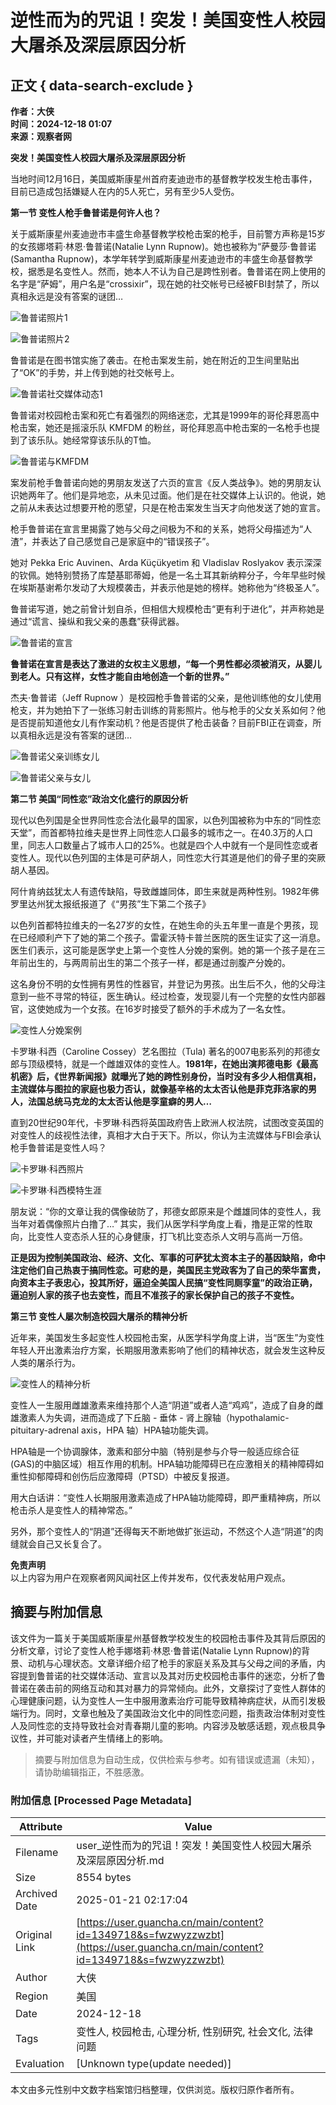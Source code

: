 # 逆性而为的咒诅！突发！美国变性人校园大屠杀及深层原因分析

## 正文 { data-search-exclude }


**作者：大侠**  
**时间：2024-12-18 01:07**  
**来源：观察者网**  

**突发！美国变性人校园大屠杀及深层原因分析**

当地时间12月16日，美国威斯康星州首府麦迪逊市的基督教学校发生枪击事件，目前已造成包括嫌疑人在内的5人死亡，另有至少5人受伤。  

**第一节 变性人枪手鲁普诺是何许人也？**  

关于威斯康星州麦迪逊市丰盛生命基督教学校枪击案的枪手，目前警方声称是15岁的女孩娜塔莉·林恩·鲁普诺(Natalie Lynn Rupnow)。她也被称为“萨曼莎·鲁普诺(Samantha Rupnow)，本学年转学到威斯康星州麦迪逊市的丰盛生命基督教学校，据悉是名变性人。然而，她本人不认为自己是跨性别者。鲁普诺在网上使用的名字是“萨姆”，用户名是“crossixir”，现在她的社交帐号已经被FBI封禁了，所以真相永远是没有答案的谜团…  

![鲁普诺照片1](https://i.guancha.cn/bbs/2024/12/18/20241218010059204.jpg?imageView2/2/w/500/format/jpg)

![鲁普诺照片2](https://i.guancha.cn/bbs/2024/12/18/20241218010146460.jpg?imageView2/2/w/500/format/jpg)

鲁普诺是在图书馆实施了袭击。在枪击案发生前，她在附近的卫生间里贴出了“OK”的手势，并上传到她的社交帐号上。  

![鲁普诺社交媒体动态1](https://i.guancha.cn/bbs/2024/12/18/20241218010155643.jpg?imageView2/2/w/500/format/jpg)

鲁普诺对校园枪击案和死亡有着强烈的网络迷恋，尤其是1999年的哥伦拜恩高中枪击案，她还是摇滚乐队 KMFDM 的粉丝，哥伦拜恩高中枪击案的一名枪手也提到了该乐队。她经常穿该乐队的T恤。  

![鲁普诺与KMFDM](https://i.guancha.cn/bbs/2024/12/18/20241218010204358.jpg?imageView2/2/w/500/format/jpg)

案发前枪手鲁普诺向她的男朋友发送了六页的宣言《反人类战争》。她的男朋友认识她两年了。他们是异地恋，从未见过面。他们是在社交媒体上认识的。他说，她之前从未表达过想要开枪的愿望，只是在枪击案发生当天才向他发送了她的宣言。

枪手鲁普诺在宣言里揭露了她与父母之间极为不和的关系，她将父母描述为“人渣”，并表达了自己感觉自己是家庭中的“错误孩子”。  

她对 Pekka Eric Auvinen、Arda Küçükyetim 和 Vladislav Roslyakov 表示深深的钦佩。她特别赞扬了库楚基耶蒂姆，他是一名土耳其新纳粹分子，今年早些时候在埃斯基谢希尔发动了大规模袭击，并表示他是她的榜样。她称他为“终极圣人”。  

鲁普诺写道，她之前曾计划自杀，但相信大规模枪击“更有利于进化”，并声称她是通过“谎言、操纵和我父亲的愚蠢”获得武器。  

![鲁普诺的宣言](https://i.guancha.cn/bbs/2024/12/18/20241218010225132.jpg?imageView2/2/w/500/format/jpg)

**鲁普诺在宣言是表达了激进的女权主义思想，“每一个男性都必须被消灭，从婴儿到老人。只有这样，女性才能自由地创造一个新的世界。”**  

杰夫·鲁普诺（Jeff Rupnow ）是校园枪手鲁普诺的父亲，是他训练他的女儿使用枪支，并为她拍下了一张练习射击训练的背影照片。他与枪手的父女关系如何？他是否提前知道他女儿有作案动机？他是否提供了枪击装备？目前FBI正在调查，所以真相永远是没有答案的谜团…  

![鲁普诺父亲训练女儿](https://i.guancha.cn/bbs/2024/12/18/20241218010347515.jpg?imageView2/2/w/500/format/jpg)

![鲁普诺父亲与女儿](https://i.guancha.cn/bbs/2024/12/18/20241218010355863.jpg?imageView2/2/w/500/format/jpg)

**第二节 美国“同性恋”政治文化盛行的原因分析**  

现代以色列国是全世界同性恋合法化最早的国家，以色列国被称为中东的“同性恋天堂”，而首都特拉维夫是世界上同性恋人口最多的城市之一。在40.3万的人口里，同志人口数量占了城市人口的25%。也就是四个人中就有一个是同性恋或者变性人。现代以色列国的主体是可萨胡人，同性恋大行其道是他们的骨子里的突厥胡人基因。

阿什肯纳兹犹太人有遗传缺陷，导致雌雄同体，即生来就是两种性别。1982年佛罗里达州犹太报纸报道了《“男孩”生下第二个孩子》  

以色列首都特拉维夫的一名27岁的女性，在她生命的头五年里一直是个男孩，现在已经顺利产下了她的第二个孩子。雷霍沃特卡普兰医院的医生证实了这一消息。医生们表示，这可能是医学史上第一个变性人分娩的案例。她的第一个孩子是在三年前出生的，与两周前出生的第二个孩子一样，都是通过剖腹产分娩的。  

这名身份不明的女性拥有男性的性器官，并登记为男孩。出生后不久，他的父母注意到一些不寻常的特征，医生确认。经过检查，发现婴儿有一个完整的女性内部器官，这使她成为一个女孩。在16岁时接受了额外的手术成为了一名女性。  

![变性人分娩案例](https://i.guancha.cn/bbs/2024/12/18/20241218010412251.jpg?imageView2/2/w/500/format/jpg)

卡罗琳·科西（Caroline Cossey）艺名图拉（Tula) 著名的007电影系列的邦德女郎与顶级模特，就是一个雌雄双体的变性人。**1981年，在她出演邦德电影《最高机密》后，《世界新闻报》就曝光了她的跨性别身份，当时没有多少人相信真相，主流媒体与图拉的家庭也极力否认，就像基辛格的太太否认他是菲克菲洛家的男人，法国总统马克龙的太太否认他是孪童癖的男人…**  

直到20世纪90年代，卡罗琳·科西将英国政府告上欧洲人权法院，试图改变英国的对变性人的歧视性法律，真相才大白于天下。所以，你认为主流媒体与FBI会承认枪手鲁普诺是变性人吗？  

![卡罗琳·科西照片](https://i.guancha.cn/bbs/2024/12/18/20241218010429182.jpg?imageView2/2/w/500/format/jpg)

![卡罗琳·科西模特生涯](https://i.guancha.cn/bbs/2024/12/18/20241218010608724.jpg?imageView2/2/w/500/format/jpg)

朋友说：“你的文章让我的偶像破防了，邦德女郎原来是个雌雄同体的变性人，我当年对着偶像照片白撸了…” 其实，我们从医学科学角度上看，撸是正常的性取向，比变性人变态杀人狂的心身健康，打飞机比变态杀人文明与高尚一万倍。  

**正是因为控制美国政治、经济、文化、军事的可萨犹太资本主子的基因缺陷，命中注定他们自己热衷于搞同性恋。可悲的是，美国民主党政客为了自己的荣华富贵，向资本主子表忠心，投其所好，逼迫全美国人民搞“变性同厕孪童”的政治正确，逼迫别人家的孩子也去变性，而且不准孩子的家长保护自己的孩子不变性。**  

**第三节 变性人屡次制造校园大屠杀的精神分析**  

近年来，美国发生多起变性人校园枪击案，从医学科学角度上讲，当“医生”为变性年轻人开出激素治疗方案，长期服用激素影响了他们的精神状态，就会发生这种反人类的屠杀行为。  

![变性人的精神分析](https://i.guancha.cn/bbs/2024/12/18/20241218010621825.jpg?imageView2/2/w/500/format/jpg)

变性人一生服用雌雄激素来维持那个人造“阴道”或者人造“鸡鸡”，造成了自身的雌雄激素人为失调，进而造成了下丘脑 - 垂体 - 肾上腺轴（hypothalamic-pituitary-adrenal axis，HPA 轴）HPA轴功能失调。  

HPA轴是一个协调腺体，激素和部分中脑（特别是参与介导一般适应综合征 (GAS)的中脑区域）相互作用的机制。HPA轴功能障碍已在应激相关的精神障碍如重性抑郁障碍和创伤后应激障碍（PTSD）中被反复报道。  

用大白话讲：“变性人长期服用激素造成了HPA轴功能障碍，即严重精神病，所以枪击杀人是变性人的精神常态。”  

另外，那个变性人的“阴道”还得每天不断地做扩张运动，不然这个人造“阴道”的肉缝就会自己又长复合了。  

**免责声明**  
以上内容为用户在观察者网风闻社区上传并发布，仅代表发帖用户观点。
<!-- tcd_original_link https://user.guancha.cn/main/content?id=1349718&s=fwzwyzzwzbt -->


## 摘要与附加信息

<!-- tcd_abstract -->
该文件为一篇关于美国威斯康星州基督教学校发生的校园枪击事件及其背后原因的分析文章，讨论了变性人枪手娜塔莉·林恩·鲁普诺(Natalie Lynn Rupnow)的背景、动机与心理状态。文章详细介绍了枪手的家庭关系及其与父母之间的矛盾，内容提到鲁普诺的社交媒体活动、宣言以及其对历史校园枪击事件的迷恋，分析了鲁普诺在袭击前的网络互动和其对暴力的异常倾向。此外，文章探讨了变性人群体的心理健康问题，认为变性人一生中服用激素治疗可能导致精神病症状，从而引发极端行为。同时，文章也触及了美国政治文化中的同性恋问题，指责政治体制对变性人及同性恋的支持导致社会对青春期儿童的影响。内容涉及敏感话题，观点极具争议性，并可能对读者产生情绪上的影响。
<!-- tcd_abstract_end -->

> 摘要与附加信息为自动生成，仅供检索与参考。如有错误或遗漏（未知），请协助编辑指正，不胜感激。

### 附加信息 [Processed Page Metadata]

| Attribute       | Value                                  |
|-----------------|----------------------------------------|
| Filename        | user_逆性而为的咒诅！突发！美国变性人校园大屠杀及深层原因分析.md                             |
| Size            | 8554 bytes                           |
| Archived Date   | 2025-01-21 02:17:04                             |
| Original Link   | [https://user.guancha.cn/main/content?id=1349718&s=fwzwyzzwzbt](https://user.guancha.cn/main/content?id=1349718&s=fwzwyzzwzbt)                       |
| Author          | 大侠                               |
| Region          | 美国                               |
| Date            | 2024-12-18                                 |
| Tags            | 变性人, 校园枪击, 心理分析, 性别研究, 社会文化, 法律问题                                 |
| Evaluation            | [Unknown type(update needed)]                                 |
<!-- tcd_table_end -->

本文由多元性别中文数字档案馆归档整理，仅供浏览。版权归原作者所有。
